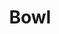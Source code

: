 ---
title: Bowl
tags: ["bowl", "dish", "food", "container", "cuisine", "eating", "meal"]
icon: bowl
svg: '<svg xmlns="http://www.w3.org/2000/svg" width="24" height="24" fill="none" viewBox="0 0 24 24" stroke-width="1.5" stroke-linecap="round" stroke-linejoin="round" stroke="currentColor"><path d="M15.017 21c.555 0 1.005-.448 1.005-1v-.45c0-.307.164-.563.433-.715a9 9 0 0 0 1.944-1.471 8.95 8.95 0 0 0 2.595-5.366c.061-.549-.395-.998-.95-.998H3.956c-.555 0-1.011.45-.95.998A8.95 8.95 0 0 0 5.6 17.364a9 9 0 0 0 1.833 1.408c.33.193.55.537.548.918v.307A1.003 1.003 0 0 0 8.986 21zM6 5v2m12-2v2m-6-4v4"/></svg>'
---